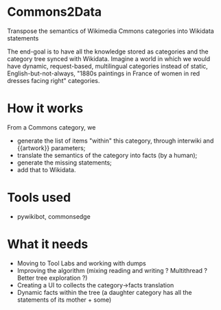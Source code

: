 # Commons2Data
Transpose the semantics of Wikimedia Cmmons categories into Wikidata statements

The end-goal is to have all the knowledge stored as categories and the category tree synced with Wikidata. Imagine a world in which we would have dynamic, request-based, multilingual categories instead of static, English-but-not-always, "1880s paintings in France of women in red dresses facing right" categories.

# How it works
From a Commons category, we
* generate the list of items "within" this category, through interwiki and {{artwork}} parameters;
* translate the semantics of the category into facts (by a human);
* generate the missing statements;
* add that to Wikidata.

# Tools used
* pywikibot, commonsedge

# What it needs
* Moving to Tool Labs and working with dumps
* Improving the algorithm (mixing reading and writing ? Multithread ? Better tree exploration ?)
* Creating a UI to collects the category->facts translation
* Dynamic facts within the tree (a daughter category has all the statements of its mother + some)
